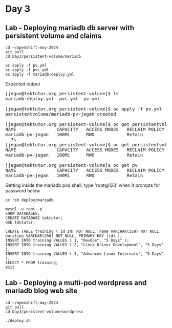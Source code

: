 # Day 3

## Lab - Deploying mariadb db server with persistent volume and claims
```
cd ~/openshift-may-2024
git pull
cd Day3/persistent-volume/mariadb

oc apply -f pv.yml
oc apply -f pvc.yml
oc apply -f mariadb-deploy.yml
```

Expected output
<pre>
[jegan@tektutor.org persistent-volume]$ ls
mariadb-deploy.yml  pvc.yml  pv.yml
  
[jegan@tektutor.org persistent-volume]$ oc apply -f pv.yml 
persistentvolume/mariadb-pv-jegan created
  
[jegan@tektutor.org persistent-volume]$ oc get persistentvolumes
NAME               CAPACITY   ACCESS MODES   RECLAIM POLICY   STATUS      CLAIM   STORAGECLASS   REASON   AGE
mariadb-pv-jegan   100Mi      RWO            Retain           Available      
  7s
[jegan@tektutor.org persistent-volume]$ oc get persistentvolume
NAME               CAPACITY   ACCESS MODES   RECLAIM POLICY   STATUS      CLAIM   STORAGECLASS   REASON   AGE
mariadb-pv-jegan   100Mi      RWO            Retain           Available                                   8s
  
[jegan@tektutor.org persistent-volume]$ oc get pv
NAME               CAPACITY   ACCESS MODES   RECLAIM POLICY   STATUS      CLAIM   STORAGECLASS   REASON   AGE
mariadb-pv-jegan   100Mi      RWO            Retain           Available      
</pre>

Getting inside the mariadb pod shell, type 'root@123' when it prompts for password below
```
oc rsh deploy/mariadb

mysql -u root -p
SHOW DATABASES;
CREATE DATABASE tektutor;
USE tektutor;

CREATE TABLE training ( id INT NOT NULL, name VARCHAR(250) NOT NULL, duration VARCHAR(250) NOT NULL, PRIMARY KEY (id) );
INSERT INTO training VALUES ( 1, "DevOps", "5 Days" );
INSERT INTO training VALUES ( 2, "Linux Driver Development", "5 Days" );
INSERT INTO training VALUES ( 3, "Advanced Linux Internals", "5 Days" );
SELECT * FROM training;
exit
```

## Lab - Deploying a multi-pod wordpress and mariadb blog web site
```
cd ~/openshift-may-2024
git pull
cd Day3/peristent-volume/wordpress

./deploy.sh
```
